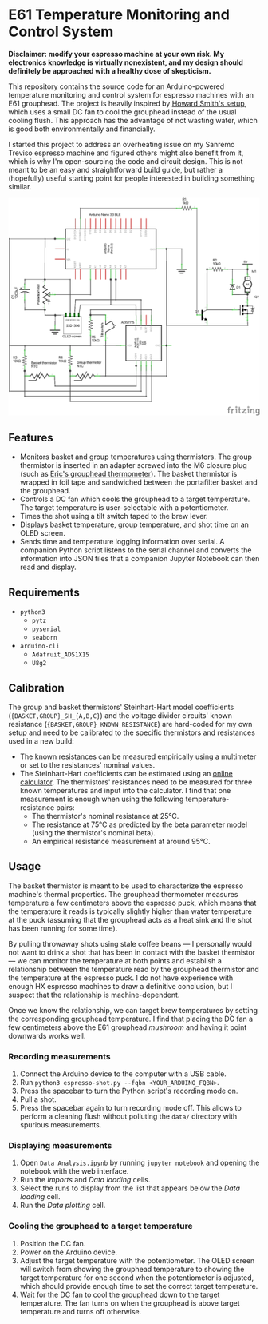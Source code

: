 # E61 Temperature Monitoring and Control System

**Disclaimer: modify your espresso machine at your own risk. My electronics
knowledge is virtually nonexistent, and my design should definitely be
approached with a healthy dose of skepticism.**

This repository contains the source code for an Arduino-powered temperature
monitoring and control system for espresso machines with an E61 grouphead. The
project is heavily inspired by [Howard Smith's setup](https://www.home-barista.com/tips/guide-to-managing-hx-brew-temperatures-t64840.html), which uses a small DC
fan to cool the grouphead instead of the usual cooling flush. This approach has
the advantage of not wasting water, which is good both environmentally and
financially.

I started this project to address an overheating issue on my Sanremo Treviso
espresso machine and figured others might also benefit from it, which is why I'm
open-sourcing the code and circuit design. This is not meant to be an easy and
straightforward build guide, but rather a (hopefully) useful starting point for
people interested in building something similar.

![Circuit diagram](espresso-shot.png?raw=true)

## Features

- Monitors basket and group temperatures using thermistors. The group
  thermistor is inserted in an adapter screwed into the M6 closure plug (such as
  [Eric's grouphead thermometer](https://www.home-barista.com/espresso-machines/monitoring-brew-temperature-e61-groups-t1352.html)).
  The basket thermistor is wrapped in foil tape and sandwiched between the
  portafilter basket and the grouphead.
- Controls a DC fan which cools the grouphead to a target temperature. The
  target temperature is user-selectable with a potentiometer.
- Times the shot using a tilt switch taped to the brew lever.
- Displays basket temperature, group temperature, and shot time on an OLED
  screen.
- Sends time and temperature logging information over serial. A companion
  Python script listens to the serial channel and converts the information
  into JSON files that a companion Jupyter Notebook can then read and display.

## Requirements

- `python3`
  - `pytz`
  - `pyserial`
  - `seaborn`
- `arduino-cli`
  - `Adafruit_ADS1X15`
  - `U8g2`

## Calibration

The group and basket thermistors' Steinhart-Hart model coefficients
(`{BASKET,GROUP}_SH_{A,B,C}`) and the voltage divider circuits' known resistance
(`{BASKET,GROUP}_KNOWN_RESISTANCE`) are hard-coded for my own setup and need to
be calibrated to the specific thermistors and resistances used in a new build:

- The known resistances can be measured empirically using a multimeter or set
  to the resistances' nominal values.
- The Steinhart-Hart coefficients can be estimated using an
  [online calculator](https://www.thinksrs.com/downloads/programs/therm%20calc/ntccalibrator/ntccalculator.html). The thermistors' resistances need to be measured
  for three known temperatures and input into the calculator. I find that one
  measurement is enough when using the following temperature-resistance pairs:
  - The thermistor's nominal resistance at 25°C.
  - The resistance at 75°C as predicted by the beta parameter model (using the
    thermistor's nominal beta).
  - An empirical resistance measurement at around 95°C.

## Usage

The basket thermistor is meant to be used to characterize the espresso machine's
thermal properties. The grouphead thermometer measures temperature a few
centimeters above the espresso puck, which means that the temperature it reads
is typically slightly higher than water temperature at the puck (assuming that
the grouphead acts as a heat sink and the shot has been running for some time).

By pulling throwaway shots using stale coffee beans &mdash; I personally would
not want to drink a shot that has been in contact with the basket thermistor
&mdash; we can monitor the temperature at both points and establish a
relationship between the temperature read by the grouphead thermistor and the
temperature at the espresso puck. I do not have experience with enough HX
espresso machines to draw a definitive conclusion, but I suspect that the
relationship is machine-dependent.

Once we know the relationship, we can target brew temperatures by setting the
corresponding grouphead temperature. I find that placing the DC fan a few
centimeters above the E61 grouphead _mushroom_ and having it point downwards
works well.

### Recording measurements

1. Connect the Arduino device to the computer with a USB cable.
2. Run `python3 espresso-shot.py --fqbn <YOUR_ARDUINO_FQBN>`.
3. Press the spacebar to turn the Python script's recording mode on.
4. Pull a shot.
5. Press the spacebar again to turn recording mode off. This allows to perform
   a cleaning flush without polluting the `data/` directory with spurious
   measurements.

### Displaying measurements

1. Open `Data Analysis.ipynb` by running `jupyter notebook` and opening the
   notebook with the web interface.
2. Run the _Imports_ and _Data loading_ cells.
3. Select the runs to display from the list that appears below the _Data
   loading_ cell.
4. Run the _Data plotting_ cell.

### Cooling the grouphead to a target temperature

1. Position the DC fan.
2. Power on the Arduino device.
3. Adjust the target temperature with the potentiometer. The OLED screen will
   switch from showing the grouphead temperature to showing the target
   temperature for one second when the potentiometer is adjusted, which should
   provide enough time to set the correct target temperature.
4. Wait for the DC fan to cool the grouphead down to the target temperature. The
   fan turns on when the grouphead is above target temperature and turns off
   otherwise.
